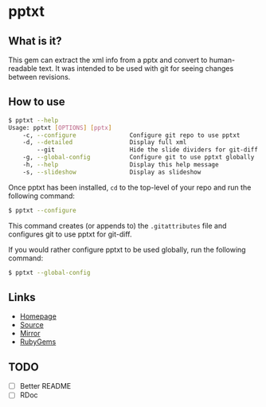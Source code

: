 # pptxt

## What is it?

This gem can extract the xml info from a pptx and convert to
human-readable text. It was intended to be used with git for seeing
changes between revisions.

## How to use

```bash
$ pptxt --help
Usage: pptxt [OPTIONS] [pptx]
    -c, --configure               Configure git repo to use pptxt
    -d, --detailed                Display full xml
        --git                     Hide the slide dividers for git-diff
    -g, --global-config           Configure git to use pptxt globally
    -h, --help                    Display this help message
    -s, --slideshow               Display as slideshow
```

Once pptxt has been installed, `cd` to the top-level of your repo and
run the following command:

```bash
$ pptxt --configure
```

This command creates (or appends to) the `.gitattributes` file and
configures git to use pptxt for git-diff.

If you would rather configure pptxt to be used globally, run the
following command:

```bash
$ pptxt --global-config
```

## Links

- [Homepage](http://mjwhitta.github.io/pptxt)
- [Source](https://gitlab.com/mjwhitta/pptxt)
- [Mirror](https://github.com/mjwhitta/pptxt)
- [RubyGems](https://rubygems.org/gems/pptxt)

## TODO

- [ ] Better README
- [ ] RDoc
